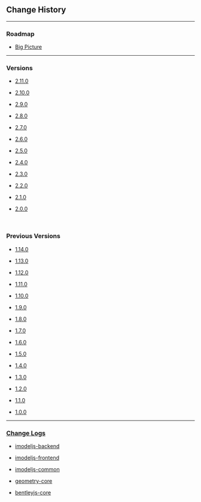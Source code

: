 ## Change History
---

### Roadmap

- [Big Picture](./Roadmap.md)

---

### Versions
- [2.11.0](./2.11.0.md)

- [2.10.0](./2.10.0.md)

- [2.9.0](./2.9.0.md)

- [2.8.0](./2.8.0.md)

- [2.7.0](./2.7.0.md)

- [2.6.0](./2.6.0.md)

- [2.5.0](./2.5.0.md)

- [2.4.0](./2.4.0.md)

- [2.3.0](./2.3.0.md)

- [2.2.0](./2.2.0.md)

- [2.1.0](./2.1.0.md)

- [2.0.0](./2.0.0.md)

&nbsp;
&nbsp;

### Previous Versions

-   [1.14.0](./1.14.0.md)

-   [1.13.0](./1.13.0.md)

-   [1.12.0](./1.12.0.md)

-   [1.11.0](./1.11.0.md)

-   [1.10.0](./1.10.0.md)

-   [1.9.0](./1.9.0.md)

-   [1.8.0](./1.8.0.md)

-   [1.7.0](./1.7.0.md)

-   [1.6.0](./1.6.0.md)

-   [1.5.0](./1.5.0.md)

-   [1.4.0](./1.4.0.md)

-   [1.3.0](./1.3.0.md)

-   [1.2.0](./1.2.0.md)

-   [1.1.0](./1.1.0.md)

-   [1.0.0](./1.0.0.md)
---
### [Change Logs](./ChangeLogs.md)
- [imodeljs-backend](../reference/imodeljs-backend/changelog)

- [imodeljs-frontend](../reference/imodeljs-frontend/changelog)

- [imodeljs-common](../reference/imodeljs-common/changelog)

- [geometry-core](../reference/geometry-core/changelog)

- [bentleyjs-core](../reference/bentleyjs-core/changelog)

<script>
    $("[id='previous versions']").next("ul").hide();

    $(document).ready(function () {
        if (!window.document.URL.includes("changehistory/1.")) {
              $("[id='previous versions'] i").addClass('icon-chevron-down').removeClass('icon-chevron-up');
        } else {
               $("[id='previous versions'] i").addClass('icon-chevron-up').removeClass('icon-chevron-down');
               $("[id='previous versions']").next("ul").show();
        }
    });
</script>
